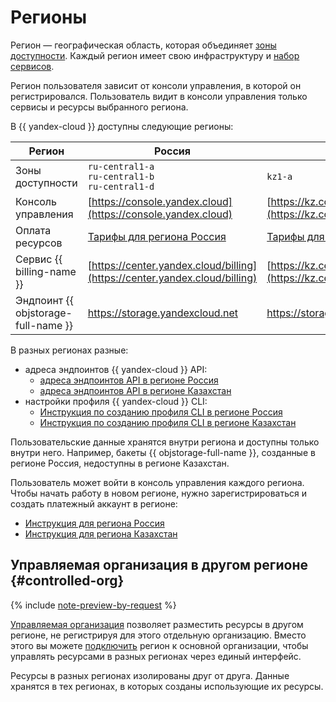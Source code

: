 # Регионы

Регион — географическая область, которая объединяет [зоны доступности](geo-scope.md). Каждый регион имеет свою инфраструктуру и [набор сервисов](services.md).

Регион пользователя зависит от консоли управления, в которой он регистрировался. Пользователь видит в консоли управления только сервисы и ресурсы выбранного региона.

В {{ yandex-cloud }} доступны следующие регионы:

Регион | Россия | Казахстан
--- | --- | ---
Зоны доступности | `ru-central1-a`<br/>`ru-central1-b`<br/>`ru-central1-d` | `kz1-a`
Консоль управления | [https://console.yandex.cloud](https://console.yandex.cloud) | [https://kz.console.yandex.cloud](https://kz.console.yandex.cloud)
Оплата ресурсов | [Тарифы для региона Россия](https://yandex.cloud/ru/prices) | [Тарифы для региона Казахстан](https://yandex.cloud/ru-kz/prices)
Сервис {{ billing-name }} | [https://center.yandex.cloud/billing](https://center.yandex.cloud/billing) | [https://kz.center.yandex.cloud/billing](https://kz.center.yandex.cloud/billing)
Эндпоинт {{ objstorage-full-name }} | https://storage.yandexcloud.net | https://storage.yandexcloud.kz

В разных регионах разные:

* адреса эндпоинтов {{ yandex-cloud }} API:
    * [адреса эндпоинтов API в регионе Россия](https://yandex.cloud/ru/docs/api-design-guide/concepts/endpoints)
    * [адреса эндпоинтов API в регионе Казахстан](https://yandex.cloud/ru-kz/docs/api-design-guide/concepts/endpoints)
* настройки профиля {{ yandex-cloud }} CLI:
    * [Инструкция по созданию профиля CLI в регионе Россия](https://yandex.cloud/ru/docs/cli/operations/profile/profile-create)
    * [Инструкция по созданию профиля CLI в регионе Казахстан](https://yandex.cloud/ru-kz/docs/cli/operations/profile/profile-create)

Пользовательские данные хранятся внутри региона и доступны только внутри него. Например, бакеты {{ objstorage-full-name }}, созданные в регионе Россия, недоступны в регионе Казахстан.

Пользователь может войти в консоль управления каждого региона. Чтобы начать работу в новом регионе, нужно зарегистрироваться и создать платежный аккаунт в регионе:
* [Инструкция для региона Россия](https://yandex.cloud/ru/docs/overview/quickstart)
* [Инструкция для региона Казахстан](https://yandex.cloud/ru-kz/docs/overview/quickstart)

## Управляемая организация в другом регионе {#controlled-org}

{% include [note-preview-by-request](../../_includes/note-preview-by-request.md) %}

[Управляемая организация](../../organization/concepts/controlled-org.md) позволяет разместить ресурсы в другом регионе, не регистрируя для этого отдельную организацию. Вместо этого вы можете [подключить](../../organization/operations/add-region.md) регион к основной организации, чтобы управлять ресурсами в разных регионах через единый интерфейс.

Ресурсы в разных регионах изолированы друг от друга. Данные хранятся в тех регионах, в которых созданы использующие их ресурсы.
